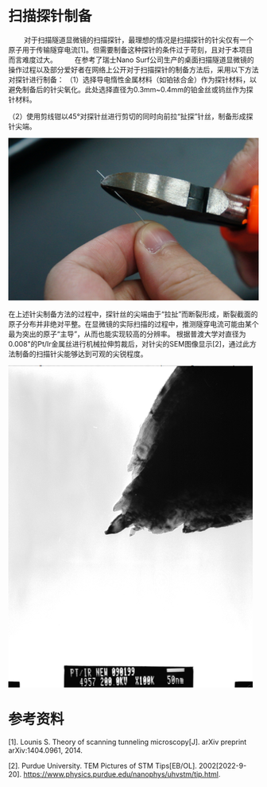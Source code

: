 # 扫描探针制备

        对于扫描隧道显微镜的扫描探针，最理想的情况是扫描探针的针尖仅有一个原子用于传输隧穿电流[1]。但需要制备这种探针的条件过于苛刻，且对于本项目而言难度过大。
        在参考了瑞士Nano Surf公司生产的桌面扫描隧道显微镜的操作过程以及部分爱好者在网络上公开对于扫描探针的制备方法后，采用以下方法对探针进行制备：
（1）选择导电惰性金属材料（如铂铱合金）作为探针材料，以避免制备后的针尖氧化。此处选择直径为0.3mm~0.4mm的铂金丝或钨丝作为探针材料。

（2）使用剪线钳以45°对探针丝进行剪切的同时向前拉“扯探”针丝，制备形成探针尖端。

![1c9fa17007a1576f3e102efa747d16a8.png](media/1c9fa17007a1576f3e102efa747d16a8.png)

在上述针尖制备方法的过程中，探针丝的尖端由于“拉扯”而断裂形成，断裂截面的原子分布并非绝对平整。在显微镜的实际扫描的过程中，推测隧穿电流可能由某个最为突出的原子“主导”，从而也能实现较高的分辨率。
根据普渡大学对直径为0.008"的Pt/Ir金属丝进行机械拉伸剪裁后，对针尖的SEM图像显示[2]，通过此方法制备的扫描针尖能够达到可观的尖锐程度。

![f185749357370b56be0ab7a1d912108b.png](media/f185749357370b56be0ab7a1d912108b.png)

# 参考资料

[1].    Lounis S. Theory of scanning tunneling microscopy[J]. arXiv preprint arXiv:1404.0961, 2014.

[2].    Purdue University. TEM Pictures of STM Tips[EB/OL]. 2002[2022-9-20]. https://www.physics.purdue.edu/nanophys/uhvstm/tip.html.
